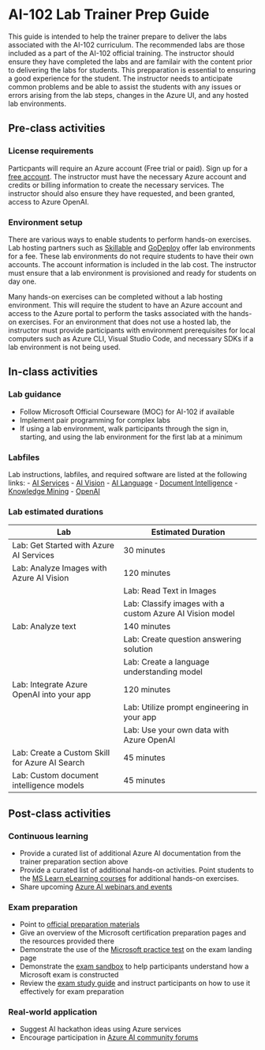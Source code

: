 # AI-102 Lab Trainer Prep Guide

This guide is intended to help the trainer prepare to deliver the labs associated with the AI-102 curriculum. The recommended labs are those included as a part of the AI-102 official training. The instructor should ensure they have completed the labs and are familair with the content prior to delivering the labs for students. This prepparation is essential to ensuring a good experience for the student. The instructor needs to anticipate common problems and be able to assist the students with any issues or errors arising from the lab steps, changes in the Azure UI, and any hosted lab environments.

## Pre-class activities

### License requirements

Particpants will require an Azure account (Free trial or paid). Sign up for a [free account](https://azure.microsoft.com/en-in/pricing/purchase-options/azure-account). The instructor must have the necessary Azure account and credits or billing information to create the necessary services. The instructor should also ensure they have requested, and been granted, access to Azure OpenAI.

### Environment setup

There are various ways to enable students to perform hands-on exercises. Lab hosting partners such as [Skillable](https://www.skillable.com/virtual-it-labs-skills-validation-hands-on-learning/?nab=1) and [GoDeploy](https://godeploy.com/) offer lab environments for a fee. These lab environments do not require students to have their own accounts. The account information is included in the lab cost. The instructor must ensure that a lab environment is provisioned and ready for students on day one.

Many hands-on exercises can be completed without a lab hosting environment. This will require the student to have an Azure account and access to the Azure portal to perform the tasks associated with the hands-on exercises. For an environment that does not use a hosted lab, the instructor must provide participants with environment prerequisites for local computers such as Azure CLI, Visual Studio Code, and necessary SDKs if a lab environment is not being used.

## In-class activities

### Lab guidance

- Follow Microsoft Official Courseware (MOC) for AI-102 if available
- Implement pair programming for complex labs
- If using a lab environment, walk participants through the sign in, starting, and using the lab environment for the first lab at a minimum

### Labfiles

Lab instructions, labfiles, and required software are listed at the following links:
    - [AI Services](https://github.com/MicrosoftLearning/mslearn-ai-services)
    - [AI Vision](https://github.com/MicrosoftLearning/mslearn-ai-vision)
    - [AI Language](https://github.com/MicrosoftLearning/mslearn-ai-language)
    - [Document Intelligence](https://github.com/MicrosoftLearning/mslearn-ai-document-intelligence)
    - [Knowledge Mining](https://github.com/MicrosoftLearning/mslearn-knowledge-mining)
    - [OpenAI](https://github.com/MicrosoftLearning/mslearn-openai)

### Lab estimated durations

| Lab | Estimated Duration |
| --- | --- |
| Lab: Get Started with Azure AI Services | 30 minutes |
| Lab: Analyze Images with Azure AI Vision| 120 minutes |
| | Lab: Read Text in Images |
| | Lab: Classify images with a custom Azure AI Vision model|
| Lab: Analyze text | 140 minutes |
| | Lab: Create question answering solution |
| | Lab: Create a language understanding model |
| Lab: Integrate Azure OpenAI into your app  | 120 minutes |
| | Lab: Utilize prompt engineering in your app |
| | Lab: Use your own data with Azure OpenAI |
| Lab: Create a Custom Skill for Azure AI Search | 45 minutes |
| Lab: Custom document intelligence models| 45 minutes |

## Post-class activities

### Continuous learning

- Provide a curated list of additional Azure AI documentation from the trainer preparation section above
- Provide a curated list of additional hands-on activities. Point students to the [MS Learn eLearning courses](https://learn.microsoft.com/en-us/training/courses/ai-102t00) for additional hands-on exercises.
- Share upcoming [Azure AI webinars and events](https://azure.microsoft.com/en-in/resources/events/)

### Exam preparation

- Point to [official preparation materials](https://learn.microsoft.com/en-us/credentials/certifications/azure-ai-engineer/?practice-assessment-type=certification)
- Give an overview of the Microsoft certification preparation pages and the resources provided there
- Demonstrate the use of the [Microsoft practice test](https://learn.microsoft.com/en-us/credentials/certifications/azure-ai-engineer/practice/assessment?assessment-type=practice&assessmentId=61&practice-assessment-type=certification) on the exam landing page
- Demonstrate the [exam sandbox](https://go.microsoft.com/fwlink/?linkid=2226877) to help participants understand how a Microsoft exam is constructed
- Review the [exam study guide](https://aka.ms/ai102-StudyGuide) and instruct participants on how to use it effectively for exam preparation

### Real-world application

- Suggest AI hackathon ideas using Azure services
- Encourage participation in [Azure AI community forums](https://techcommunity.microsoft.com/category/Azure)

